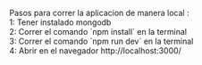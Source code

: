 Pasos para correr la aplicacion de manera local : <br>
1: Tener instalado mongodb <br>
2: Correr el comando ´npm install´ en la terminal  <br>
3: Correr el comando ´npm run dev´ en la terminal  <br>
4: Abrir en el navegador  http://localhost:3000/